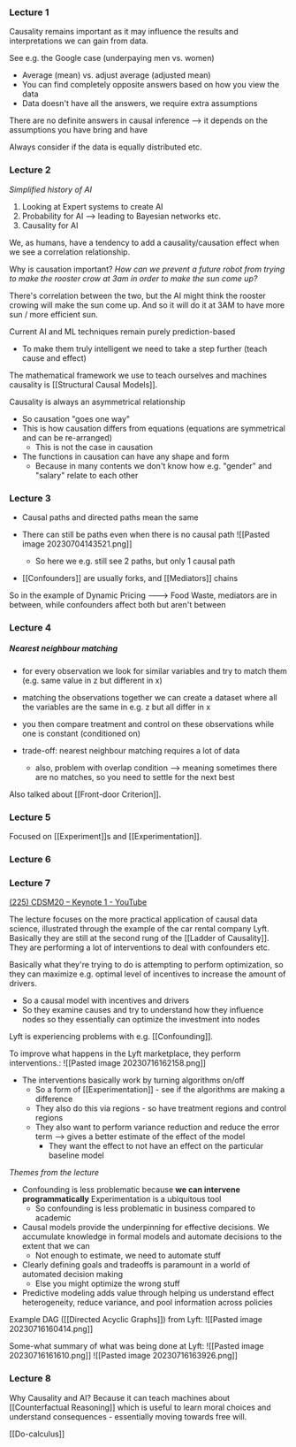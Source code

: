 ### Lecture 1
Causality remains important as it may influence the results and interpretations we can gain from data. 

See e.g. the Google case (underpaying men vs. women)
- Average (mean) vs. adjust average (adjusted mean)
- You can find completely opposite answers based on how you view the data
- Data doesn't have all the answers, we require extra assumptions

There are no definite answers in causal inference --> it depends on the assumptions you have bring and have

Always consider if the data is equally distributed etc.


### Lecture 2
*Simplified history of AI*
1. Looking at Expert systems to create AI
2. Probability for AI --> leading to Bayesian networks etc.
3. Causality for AI

We, as humans, have a tendency to add a causality/causation effect when we see a correlation relationship.

Why is causation important?
*How can we prevent a future robot from trying to make the rooster crow at 3am in order to make the sun come up?*

There's correlation between the two, but the AI might think the rooster crowing will make the sun come up. And so it will do it at 3AM to have more sun / more efficient sun.


Current AI and ML techniques remain purely prediction-based
- To make them truly intelligent we need to take a step further (teach cause and effect)

The mathematical framework we use to teach ourselves and machines causality is [[Structural Causal Models]]. 

Causality is always an asymmetrical relationship
- So causation "goes one way"
- This is how causation differs from equations (equations are symmetrical and can be re-arranged)
	- This is not the case in causation
- The functions in causation can have any shape and form
	- Because in many contents we don't know how e.g. "gender" and "salary" relate to each other


### Lecture 3
- Causal paths and directed paths mean the same
- There can still be paths even when there is no causal path
![[Pasted image 20230704143521.png]]
	- So here we e.g. still see 2 paths, but only 1 causal path


- [[Confounders]] are usually forks, and [[Mediators]] chains

So in the example of Dynamic Pricing ---> Food Waste, mediators are in between, while confounders affect both but aren't between



### Lecture 4
##### Nearest neighbour matching
- for every observation we look for similar variables and try to match them (e.g. same value in z but different in x) 
- matching the observations together we can create a dataset where all the variables are the same in e.g. z but all differ in x
- you then compare treatment and control on these observations while one is constant (conditioned on)

- trade-off: nearest neighbour matching requires a lot of data
	- also, problem with overlap condition --> meaning sometimes there are no matches, so you need to settle for the next best

Also talked about [[Front-door Criterion]]. 

### Lecture 5
Focused on [[Experiment]]s and [[Experimentation]].

### Lecture 6


### Lecture 7
[(225) CDSM20 – Keynote 1 - YouTube](https://www.youtube.com/watch?v=oTeygIetj34)

The lecture focuses on the more practical application of causal data science, illustrated through the example of the car rental company Lyft. Basically they are still at the second rung of the [[Ladder of Causality]]. They are performing a lot of interventions to deal with confounders etc.

Basically what they're trying to do is attempting to perform optimization, so they can maximize e.g. optimal level of incentives to increase the amount of drivers. 
- So a causal model with incentives and drivers
- So they examine causes and try to understand how they influence nodes so they essentially can optimize the investment into nodes

Lyft is experiencing problems with e.g. [[Confounding]]. 

To improve what happens in the Lyft marketplace, they perform interventions.:
![[Pasted image 20230716162158.png]]
- The interventions basically work by turning algorithms on/off
	- So a form of [[Experimentation]] - see if the algorithms are making a difference
	- They also do this via regions - so have treatment regions and control regions
	- They also want to perform variance reduction and reduce the error term --> gives a better estimate of the effect of the model
		- They want the effect to not have an effect on the particular baseline model

*Themes from the lecture*
- Confounding is less problematic because **we can intervene programmatically** Experimentation is a ubiquitous tool
	- So confounding is less problematic in business compared to academic
- Causal models provide the underpinning for effective decisions. We accumulate knowledge in formal models and automate decisions to the extent that we can
	- Not enough to estimate, we need to automate stuff
- Clearly defining goals and tradeoffs is paramount in a world of automated decision making
	- Else you might optimize the wrong stuff
- Predictive modeling adds value through helping us understand effect heterogeneity, reduce variance, and pool information across policies


Example DAG ([[Directed Acyclic Graphs]]) from Lyft:
![[Pasted image 20230716160414.png]]

Some-what summary of what was being done at Lyft:
![[Pasted image 20230716161610.png]]
![[Pasted image 20230716163926.png]]



### Lecture 8
Why Causality and AI? Because it can teach machines about [[Counterfactual Reasoning]] which is useful to learn moral choices and understand consequences - essentially moving towards free will.

[[Do-calculus]]
